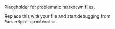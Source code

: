 Placeholder for problematic markdown files.

Replace this with your file and start debugging from `ParserSpec::problematic`.
